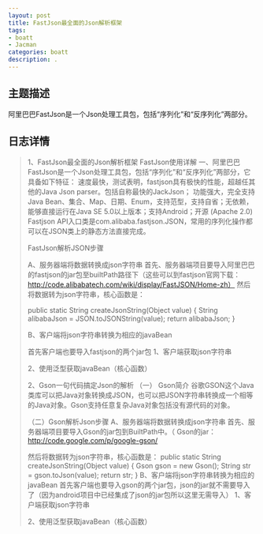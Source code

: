 ```yaml
---
layout: post
title: FastJson最全面的Json解析框架
tags:
- boatt
- Jacman
categories: boatt
description: .
---
```

## 主题描述
阿里巴巴FastJson是一个Json处理工具包，包括“序列化”和“反序列化”两部分。

<!-- more -->
## 日志详情

> 1、FastJson最全面的Json解析框架
> FastJson使用详解
> 一、阿里巴巴FastJson是一个Json处理工具包，包括“序列化”和“反序列化”两部分，它具备如下特征：
> 速度最快，测试表明，fastjson具有极快的性能，超越任其他的Java Json parser。包括自称最快的JackJson；
> 功能强大，完全支持Java Bean、集合、Map、日期、Enum，支持范型，支持自省；无依赖，能够直接运行在Java SE 5.0以上版本；支持Android；开源 (Apache 2.0)
> Fastjson API入口类是com.alibaba.fastjson.JSON，常用的序列化操作都可以在JSON类上的静态方法直接完成。
>
> FastJson解析JSON步骤
>
>    A、服务器端将数据转换成json字符串
>       首先、服务器端项目要导入阿里巴巴的fastjson的jar包至builtPath路径下（这些可以到fastjson官网下载：http://code.alibabatech.com/wiki/display/FastJSON/Home-zh）
>  然后将数据转为json字符串，核心函数是：
>
> public static String createJsonString(Object value)
>     {
>         String alibabaJson = JSON.toJSONString(value);
>         return alibabaJson;
>     }
>
> B、客户端将json字符串转换为相应的javaBean
>
>   首先客户端也要导入fastjson的两个jar包
> 1、客户端获取json字符串
>
>
> 2、使用泛型获取javaBean（核心函数）
>
> 2、Gson一句代码搞定Json的解析
>  （一） Gson简介
>  谷歌GSON这个Java类库可以把Java对象转换成JSON，也可以把JSON字符串转换成一个相等的Java对象。Gson支持任意复杂Java对象包括没有源代码的对象。
>
>
> （二）Gson解析Json步骤
>  A、服务器端将数据转换成json字符串
>    首先、服务器端项目要导入Gson的jar包到BuiltPath中。（
> Gson的jar：http://code.google.com/p/google-gson/ 
>
> 
>
> 
>
>
> 然后将数据转为json字符串，核心函数是：
>     public static String createJsonString(Object value)
>     {
>         Gson gson = new Gson();
>         String str = gson.toJson(value);
>         return str;
>     }
> B、客户端将json字符串转换为相应的javaBean
>     首先客户端也要导入gson的两个jar包，json的jar就不需要导入了（因为android项目中已经集成了json的jar包所以这里无需导入）
>    1、客户端获取json字符串
>
>
> 2、使用泛型获取javaBean（核心函数）
> ​    
>